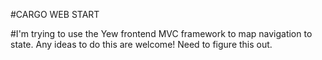 #CARGO WEB START

#I'm trying to use the Yew frontend MVC framework to map navigation to state. Any ideas to do this are welcome! Need to figure this out.
